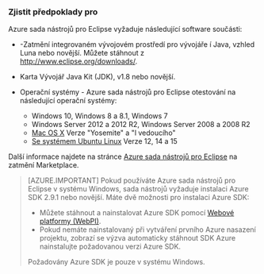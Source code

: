 ### <a name="prerequisites"></a>Zjistit předpoklady pro

Azure sada nástrojů pro Eclipse vyžaduje následující software součásti:

* -Zatmění integrovaném vývojovém prostředí pro vývojáře í Java, vzhled Luna nebo novější. Můžete stáhnout z <http://www.eclipse.org/downloads/>.

* Karta Vývojář Java Kit (JDK), v1.8 nebo novější. 

* Operační systémy - Azure sada nástrojů pro Eclipse otestování na následující operační systémy:

    * Windows 10, Windows 8 a 8.1, Windows 7
    * Windows Server 2012 a 2012 R2, Windows Server 2008 a 2008 R2
    * [Mac OS X](http://www.apple.com/osx) Verze "Yosemite" a "l vedoucího"
    * [Se systémem Ubuntu Linux](http://www.ubuntu.com) Verze 12, 14 a 15

Další informace najdete na stránce [Azure sada nástrojů pro Eclipse](http://marketplace.eclipse.org/content/azure-toolkit-eclipse) na zatmění Marketplace.

> [AZURE.IMPORTANT] Pokud používáte Azure sada nástrojů pro Eclipse v systému Windows, sada nástrojů vyžaduje instalaci Azure SDK 2.9.1 nebo novější. Máte dvě možnosti pro instalaci Azure SDK:
> 
> * Můžete stáhnout a nainstalovat Azure SDK pomocí [Webové platformy (WebPI)](http://go.microsoft.com/fwlink/?LinkID=252838).
> * Pokud nemáte nainstalovaný při vytváření prvního Azure nasazení projektu, zobrazí se výzva automaticky stáhnout SDK Azure nainstalujte požadovanou verzi Azure SDK.
> 
> Požadovány Azure SDK je pouze v systému Windows.
